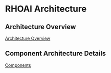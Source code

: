 # RHOAI Architecture

## Architecture Overview
[Architecture Overview](arch-overview.md)

## Component Architecture Details
[Components](components)
